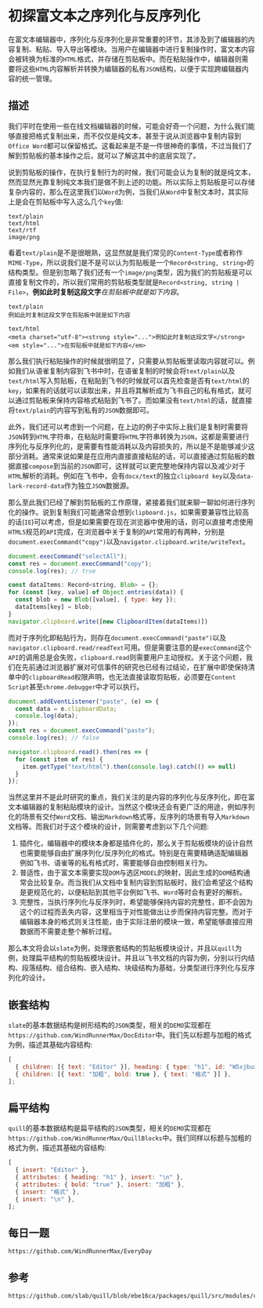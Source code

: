 # 初探富文本之序列化与反序列化
在富文本编辑器中，序列化与反序列化是非常重要的环节，其涉及到了编辑器的内容复制、粘贴、导入导出等模块。当用户在编辑器中进行复制操作时，富文本内容会被转换为标准的`HTML`格式，并存储在剪贴板中。而在粘贴操作中，编辑器则需要将这些`HTML`内容解析并转换为编辑器的私有`JSON`结构，以便于实现跨编辑器内容的统一管理。

## 描述
我们平时在使用一些在线文档编辑器的时候，可能会好奇一个问题，为什么我们能够直接把格式复制出来，而不仅仅是纯文本，甚至于说从浏览器中复制内容到`Office Word`都可以保留格式。这看起来是不是一件很神奇的事情，不过当我们了解到剪贴板的基本操作之后，就可以了解这其中的底层实现了。

说到剪贴板的操作，在执行复制行为的时候，我们可能会认为复制的就是纯文本，然而显然光靠复制纯文本我们是做不到上述的功能。所以实际上剪贴板是可以存储复杂内容的，那么在这里我们以`Word`为例，当我们从`Word`中复制文本时，其实际上是会在剪贴板中写入这么几个`key`值:

```text
text/plain
text/html
text/rtf
image/png
```

看着`text/plain`是不是很眼熟，这显然就是我们常见的`Content-Type`或者称作`MIME-Type`，所以说我们是不是可以认为剪贴板是一个`Record<string, string>`的结构类型。但是别忽略了我们还有一个`image/png`类型，因为我们的剪贴板是可以直接复制文件的，所以我们常用的剪贴板类型就是`Record<string, string | File>`，**例如此时复制这段文字***在剪贴板中就是如下内容*。

```text
text/plain
例如此时复制这段文字在剪贴板中就是如下内容

text/html
<meta charset="utf-8"><strong style="...">例如此时复制这段文字</strong><em style="...">在剪贴板中就是如下内容</em>
```

那么我们执行粘贴操作的时候就很明显了，只需要从剪贴板里读取内容就可以。例如我们从语雀复制内容到飞书中时，在语雀复制的时候会将`text/plain`以及`text/html`写入剪贴板，在粘贴到飞书的时候就可以首先检查是否有`text/html`的`key`，如果有的话就可以读取出来，并且将其解析成为飞书自己的私有格式，就可以通过剪贴板来保持内容格式粘贴到飞书了。而如果没有`text/html`的话，就直接将`text/plain`的内容写到私有的`JSON`数据即可。

此外，我们还可以考虑到一个问题，在上边的例子中实际上我们是复制时需要将`JSON`转到`HTML`字符串，在粘贴时需要将`HTML`字符串转换为`JSON`，这都是需要进行序列化与反序列化的，是需要有性能消耗以及内容损失的，所以是不是能够减少这部分消耗。通常来说如果是在应用内直接直接粘贴的话，可以直接通过剪贴板的数据直接`compose`到当前的`JSON`即可，这样就可以更完整地保持内容以及减少对于`HTML`解析的消耗。例如在飞书中，会有`docx/text`的独立`clipboard key`以及`data-lark-record-data`作为独立`JSON`数据源。

那么至此我们已经了解到剪贴板的工作原理，紧接着我们就来聊一聊如何进行序列化的操作。说到复制我们可能通常会想到`clipboard.js`，如果需要兼容性比较高的话(`IE`)可以考虑，但是如果需要在现在浏览器中使用的话，则可以直接考虑使用`HTML5`规范的`API`完成，在浏览器中关于复制的`API`常用的有两种，分别是`document.execCommand("copy")`以及`navigator.clipboard.write/writeText`。

```js
document.execCommand("selectAll");
const res = document.execCommand("copy");
console.log(res); // true
```

```js
const dataItems: Record<string, Blob> = {};
for (const [key, value] of Object.entries(data)) {
  const blob = new Blob([value], { type: key });
  dataItems[key] = blob;
}
navigator.clipboard.write([new ClipboardItem(dataItems)])
```

而对于序列化即粘贴行为，则存在`document.execCommand("paste")`以及`navigator.clipboard.read/readText`可用。但是需要注意的是`execCommand`这个`API`的调用总是会失败，`clipboard.read`则需要用户主动授权。关于这个问题，我们在先前通过浏览器扩展对可信事件的研究也已经有过结论，在扩展中即使保持清单中的`clipboardRead`权限声明，也无法直接读取剪贴板，必须要在`Content Script`甚至`chrome.debugger`中才可以执行。

```js
document.addEventListener("paste", (e) => {
  const data = e.clipboardData;
  console.log(data);
});
const res = document.execCommand("paste");
console.log(res); // false
```

```js
navigator.clipboard.read().then(res => {
  for (const item of res) {
    item.getType("text/html").then(console.log).catch(() => null)
  }
});
```

当然这里并不是此时研究的重点，我们关注的是内容的序列化与反序列化，即在富文本编辑器的复制粘贴模块的设计。当然这个模块还会有更广泛的用途，例如序列化的场景有交付`Word`文档、输出`Markdown`格式等，反序列的场景有导入`Markdown`文档等。而我们对于这个模块的设计，则需要考虑到以下几个问题:

1. 插件化，编辑器中的模块本身都是插件化的，那么关于剪贴板模块的设计自然也需要能够自由扩展序列化/反序列化的格式。特别是在需要精确适配编辑器例如飞书、语雀等的私有格式时，需要能够自由控制相关行为。
2. 普适性，由于富文本需要实现`DOM`与选区`MODEL`的映射，因此生成的`DOM`结构通常会比较复杂。而当我们从文档中复制内容到剪贴板时，我们会希望这个结构是更规范化的，以便粘贴到其他平台例如飞书、`Word`等时会有更好的解析。
3. 完整性，当执行序列化与反序列时，希望能够保持内容的完整性，即不会因为这个的过程而丢失内容，这里相当于对性能做出让步而保持内容完整。而对于编辑器本身的格式则关注性能，由于实际注册的模块一致，希望能够直接应用数据而不需要走整个解析过程。

那么本文将会以`slate`为例，处理嵌套结构的剪贴板模块设计，并且以`quill`为例，处理扁平结构的剪贴板模块设计。并且以飞书文档的内容为例，分别以行内结构、段落结构、组合结构、嵌入结构、块级结构为基础，分类型进行序列化与反序列化的设计。

## 嵌套结构
`slate`的基本数据结构是树形结构的`JSON`类型，相关的`DEMO`实现都在`https://github.com/WindRunnerMax/DocEditor`中。我们先以标题与加粗的格式为例，描述其基础内容结构:

```js
[
  { children: [{ text: "Editor" }], heading: { type: "h1", id: "W5xjbuxy" } },
  { children: [{ text: "加粗", bold: true }, { text: "格式" }] },
];
```

## 扁平结构
`quill`的基本数据结构是扁平结构的`JSON`类型，相关的`DEMO`实现都在`https://github.com/WindRunnerMax/QuillBlocks`中。我们同样以标题与加粗的格式为例，描述其基础内容结构:

```js
[
  { insert: "Editor" },
  { attributes: { heading: "h1" }, insert: "\n" },
  { attributes: { bold: "true" }, insert: "加粗" },
  { insert: "格式" },
  { insert: "\n" },
];
```


## 每日一题

```
https://github.com/WindRunnerMax/EveryDay
```

## 参考

```
https://github.com/slab/quill/blob/ebe16ca/packages/quill/src/modules/clipboard.ts
```